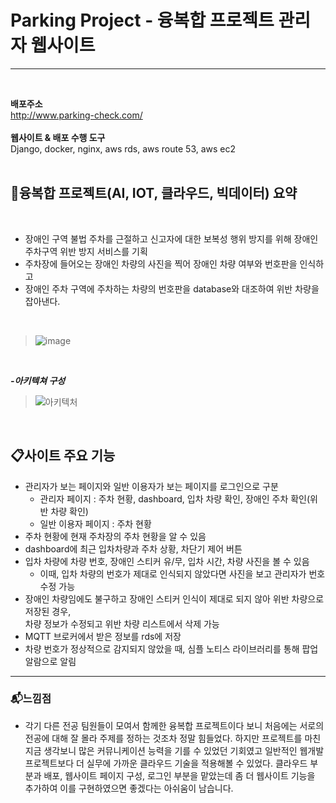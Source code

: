 # Parking Project - 융복합 프로젝트 관리자 웹사이트
***
<br>

**배포주소** <br>
http://www.parking-check.com/<br>
<br>
**웹사이트 & 배포 수행 도구**<br>
Django, docker, nginx, aws rds, aws route 53, aws ec2<br>
<br>


## :car:융복합 프로젝트(AI, IOT, 클라우드, 빅데이터) 요약
<br>

 - 장애인 구역 불법 주차를 근절하고 신고자에 대한 보복성 행위 방지를 위해 장애인 주차구역 위반 방지 서비스를 기획
 - 주차장에 들어오는 장애인 차량의 사진을 찍어 장애인 차량 여부와 번호판을 인식하고
 - 장애인 주차 구역에 주차하는 차량의 번호판을 database와 대조하여 위반 차량을 잡아낸다.
 <br>

>![image](https://user-images.githubusercontent.com/89528276/176693566-6b9f45ad-bcf5-4d09-bb97-3ee461300516.png)
<br>

**_-아키텍쳐 구성_**

>![아키텍처](https://user-images.githubusercontent.com/89528276/176686485-07dd5e26-986f-48c2-a63f-1ea5f21287a0.png)
<br>

## :clipboard:사이트 주요 기능
- 관리자가 보는 페이지와 일반 이용자가 보는 페이지를 로그인으로 구분
  - 관리자 페이지 : 주차 현황, dashboard, 입차 차량 확인, 장애인 주차 확인(위반 차량 확인)
  - 일반 이용자 페이지 : 주차 현황
- 주차 현황에 현재 주차장의 주차 현황을 알 수 있음
- dashboard에 최근 입차차량과 주차 상황, 차단기 제어 버튼
- 입차 차량에 차량 번호, 장애인 스티커 유/무, 입차 시간, 차량 사진을 볼 수 있음
  - 이때, 입차 차량의 번호가 제대로 인식되지 않았다면 사진을 보고 관리자가 번호 수정 가능
- 장애인 차량임에도 불구하고 장애인 스티커 인식이 제대로 되지 않아 위반 차량으로 저장된 경우,
<br> 차량 정보가 수정되고 위반 차량 리스트에서 삭제 가능
- MQTT 브로커에서 받은 정보를 rds에 저장
- 차량 번호가 정상적으로 감지되지 않았을 때, 심플 노티스 라이브러리를 통해 팝업 알람으로 알림

***
### :mailbox_with_mail:느낌점
- 각기 다른 전공 팀원들이 모여서 함께한 융복합 프로젝트이다 보니 처음에는 서로의 전공에 대해 잘 몰라 주제를 정하는 것조차 정말 힘들었다.
하지만 프로젝트를 마친 지금 생각보니 많은 커뮤니케이션 능력을 기를 수 있었던 기회였고 일반적인 웹개발 프로젝트보다 더 실무에 가까운 클라우드 기술을 적용해볼 수 있었다.
클라우드 부분과 배포, 웹사이트 페이지 구성, 로그인 부분을 맡았는데 좀 더 웹사이트 기능을 추가하여 이를 구현하였으면 좋겠다는 아쉬움이 남습니다. 


